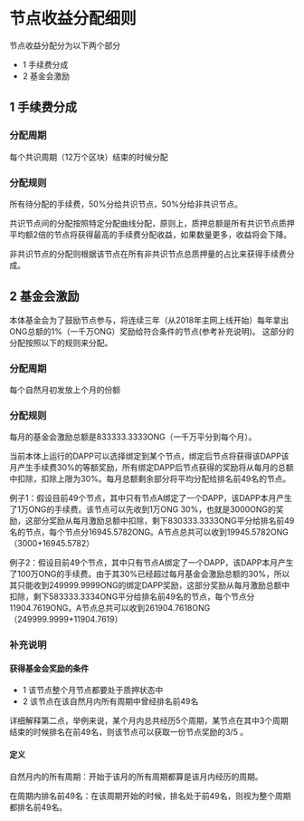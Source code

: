 # 节点收益分配细则

节点收益分配分为以下两个部分
* 1 手续费分成
* 2 基金会激励

## 1 手续费分成

### 分配周期

每个共识周期（12万个区块）结束的时候分配

### 分配规则

所有待分配的手续费，50%分给共识节点，50%分给非共识节点。

共识节点间的分配按照特定分配曲线分配，原则上，质押总额是所有共识节点质押平均额2倍的节点将获得最高的手续费分配收益，如果数量更多，收益将会下降。

非共识节点的分配则根据该节点在所有非共识节点总质押量的占比来获得手续费分成。


## 2 基金会激励

本体基金会为了鼓励节点参与，将连续三年（从2018年主网上线开始）每年拿出ONG总额的1%（一千万ONG）奖励给符合条件的节点(参考补充说明)。
这部分的分配按照以下的规则来分配。

### 分配周期

每个自然月初发放上个月的份额

### 分配规则

每月的基金会激励总额是833333.3333ONG（一千万平分到每个月）。

当前本体上运行的DAPP可以选择绑定到某个节点，绑定后节点将获得该DAPP该月产生手续费30%的等额奖励，所有绑定DAPP后节点获得的奖励将从每月的总额中扣除，扣除上限为30%。每月总额剩余部分将平均分配给排名前49名的节点。

例子1：假设目前49个节点，其中只有节点A绑定了一个DAPP，该DAPP本月产生了1万ONG的手续费。该节点可以先收到1万ONG 30%，也就是3000ONG的奖励，这部分奖励从每月激励总额中扣除，剩下830333.3333ONG平分给排名前49名的节点，每个节点分16945.5782ONG。A节点总共可以收到19945.5782ONG（3000+16945.5782）

例子2：假设目前49个节点，其中只有节点A绑定了一个DAPP，该DAPP本月产生了100万ONG的手续费。由于其30%已经超过每月基金会激励总额的30%，所以其只能收到249999.9999ONG的绑定DAPP奖励，这部分奖励从每月激励总额中扣除，剩下583333.3334ONG平分给排名前49名的节点，每个节点分11904.7619ONG。A节点总共可以收到261904.7618ONG（249999.9999+11904.7619）

### 补充说明

#### 获得基金会奖励的条件

- 1 该节点整个月节点都要处于质押状态中
- 2 该节点在该自然月内所有周期中曾经排名前49名

详细解释第二点，举例来说，某个月内总共经历5个周期，某节点在其中3个周期结束的时候排名在前49名，则该节点可以获取一份节点奖励的3/5 。

####  定义
自然月内的所有周期：开始于该月的所有周期都算是该月内经历的周期。

在周期内排名前49名：在该周期开始的时候，排名处于前49名，则视为整个周期都排名前49名。



